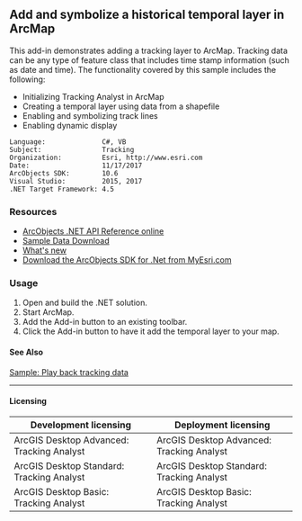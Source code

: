 ## Add and symbolize a historical temporal layer in ArcMap

  <div xmlns="http://www.w3.org/1999/xhtml" xmlns:my="http://schemas.microsoft.com/office/infopath/2003/myXSD/2006-02-10T23:25:53">This add-in demonstrates adding a tracking layer to ArcMap. Tracking data can be any type of feature class that includes time stamp information (such as date and time). The functionality covered by this sample includes the following:</div>

*   Initializing Tracking Analyst in ArcMap
*   Creating a temporal layer using data from a shapefile
*   Enabling and symbolizing track lines
*   Enabling dynamic display   


<!-- TODO: Fill this section below with metadata about this sample-->
```
Language:              C#, VB
Subject:               Tracking
Organization:          Esri, http://www.esri.com
Date:                  11/17/2017
ArcObjects SDK:        10.6
Visual Studio:         2015, 2017
.NET Target Framework: 4.5
```

### Resources

* [ArcObjects .NET API Reference online](http://desktop.arcgis.com/en/arcobjects/latest/net/webframe.htm)  
* [Sample Data Download](../../releases)  
* [What's new](http://desktop.arcgis.com/en/arcobjects/latest/net/webframe.htm#91cabc68-2271-400a-8ff9-c7fb25108546.htm)  
* [Download the ArcObjects SDK for .Net from MyEsri.com](https://my.esri.com/)  

### Usage
1. Open and build the .NET solution.  
1. Start ArcMap.  
1. Add the Add-in button to an existing toolbar.  
1. Click the Add-in button to have it add the temporal layer to your map.  







#### See Also  
[Sample: Play back tracking data](../../../Net/Tracking/Samples/TAPlaybackTrackingData)  


---------------------------------

#### Licensing  
| Development licensing | Deployment licensing | 
| ------------- | ------------- | 
| ArcGIS Desktop Advanced: Tracking Analyst | ArcGIS Desktop Advanced: Tracking Analyst |  
| ArcGIS Desktop Standard: Tracking Analyst | ArcGIS Desktop Standard: Tracking Analyst |  
| ArcGIS Desktop Basic: Tracking Analyst | ArcGIS Desktop Basic: Tracking Analyst |  


